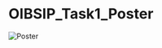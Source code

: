 # OIBSIP_Task1_Poster
![Poster](https://github.com/user-attachments/assets/c97e5a69-873d-4631-ba6f-5fef3c924f19)
